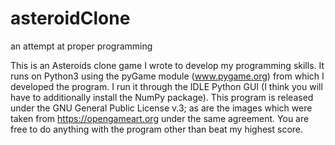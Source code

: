 # asteroidClone
an attempt at proper programming

This is an Asteroids clone game I wrote to develop my programming skills. It runs on Python3 using the pyGame module (www.pygame.org) from which I developed the program. I run it through the IDLE Python GUI (I think you will have to additionally install the NumPy package). This program is released under the GNU General Public License v.3; as are the images which were taken from https://opengameart.org under the same agreement. You are free to do anything with the program other than beat my highest score.
